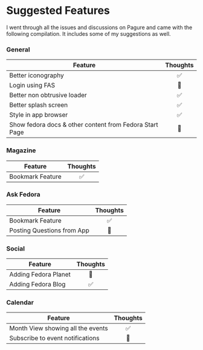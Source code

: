 # Suggested Features
I went through all the issues and discussions on Pagure and  came with the following compilation. It includes some of my suggestions as well.

### General

| Feature | Thoughts |
| ------------- |:-------------:|
| Better iconography | ✅ |
| Login using FAS | 🤔 |
| Better non obtrusive loader | ✅ |
| Better splash screen | ✅ |
| Style in app browser | ✅ |
| Show fedora docs & other content from Fedora Start Page | 🤔 |

### Magazine

| Feature | Thoughts |
| ------------- |:-------------:|
| Bookmark Feature | ✅ |

### Ask Fedora

| Feature | Thoughts |
| ------------- |:-------------:|
| Bookmark Feature | ✅ |
| Posting Questions from App | 🤔 |

### Social

| Feature | Thoughts |
| ------------- |:-------------:|
| Adding Fedora Planet | 🤔 |
| Adding Fedora Blog | ✅ |

### Calendar

| Feature | Thoughts |
| ------------- |:-------------:|
| Month View showing all the events | ✅ |
| Subscribe to event notifications | 🤔 |